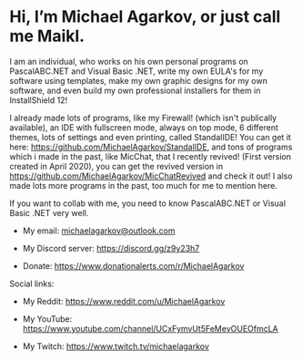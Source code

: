 # Hi, I’m **Michael Agarkov**, or just call me Maikl.

I am an individual, who works on his own personal programs on PascalABC.NET and Visual Basic .NET,
write my own EULA's for my software using templates,
make my own graphic designs for my own software,
and even build my own professional installers for them in InstallShield 12!

I already made lots of programs, like my Firewall! (which isn't publically available),
an IDE with fullscreen mode, always on top mode, 6 different themes, lots of settings and even printing, called StandalIDE! You can get it here: https://github.com/MichaelAgarkov/StandalIDE,
and tons of programs which i made in the past, like MicChat, that I recently revived! (First version created in April 2020), you can get the revived version in https://github.com/MichaelAgarkov/MicChatRevived and check it out! I also made lots more programs in the past, too much for me to mention here.

If you want to collab with me, you need to know PascalABC.NET or Visual Basic .NET very well.

- My email: michaelagarkov@outlook.com

- My Discord server: https://discord.gg/z9y23h7

- Donate: https://www.donationalerts.com/r/MichaelAgarkov


Social links:

- My Reddit: https://www.reddit.com/u/MichaelAgarkov

- My YouTube: https://www.youtube.com/channel/UCxFymvUt5FeMevOUEOfmcLA

- My Twitch: https://www.twitch.tv/michaelagarkov
